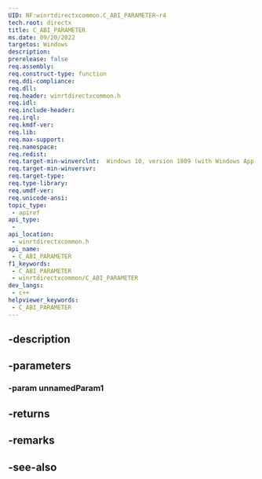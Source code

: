 ```yaml
---
UID: NF:winrtdirectxcommon.C_ABI_PARAMETER~r4
tech.root: directx
title: C_ABI_PARAMETER
ms.date: 09/20/2022
targetos: Windows
description: 
prerelease: false
req.assembly: 
req.construct-type: function
req.ddi-compliance: 
req.dll: 
req.header: winrtdirectxcommon.h
req.idl: 
req.include-header: 
req.irql: 
req.kmdf-ver: 
req.lib: 
req.max-support: 
req.namespace: 
req.redist: 
req.target-min-winverclnt:  Windows 10, version 1809 (with Windows App SDK 1.0 or later)
req.target-min-winversvr: 
req.target-type: 
req.type-library: 
req.umdf-ver: 
req.unicode-ansi: 
topic_type:
 - apiref
api_type:
 - 
api_location:
 - winrtdirectxcommon.h
api_name:
 - C_ABI_PARAMETER
f1_keywords:
 - C_ABI_PARAMETER
 - winrtdirectxcommon/C_ABI_PARAMETER
dev_langs:
 - c++
helpviewer_keywords:
 - C_ABI_PARAMETER
---
```


## -description

## -parameters

### -param unnamedParam1

## -returns

## -remarks

## -see-also

